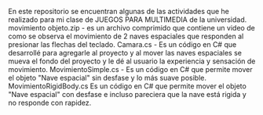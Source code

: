En este repositorio se encuentran algunas de las actividades que he realizado para mi clase de JUEGOS PARA MULTIMEDIA de la universidad. 
movimiento objeto.zip - es un archivo comprimido que contiene un video de como se observa el movimiento de 2 naves espaciales que responden al presionar las flechas del teclado. 
Camara.cs - Es un código en C# que desarrollé para agregarle al proyecto y al mover las naves espaciales se mueva el fondo del proyecto y le dé al usuario la experiencia y sensación de movimiento.
MovimientoSimple.cs - Es un código en C# que permite mover el objeto "Nave espacial" sin desfase y lo más suave posible. 
MovimientoRigidBody.cs Es un código en C# que permite mover el objeto "Nave espacial" con desfase e incluso pareciera que la nave está rigida y no responde con rapidez.
